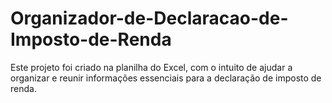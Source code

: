 # Organizador-de-Declaracao-de-Imposto-de-Renda
Este projeto foi criado na planilha do Excel, com o intuito de ajudar a organizar e reunir informações essenciais para a declaração de imposto de renda.
